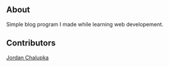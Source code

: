 ## About

Simple blog program I made while learning web developement.

## Contributors

[Jordan Chalupka](http://jchalupka.github.io "My Website")